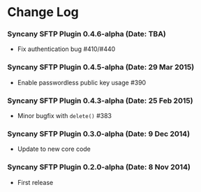 Change Log
==========
### Syncany SFTP Plugin 0.4.6-alpha (Date: TBA)
- Fix authentication bug #410/#440

### Syncany SFTP Plugin 0.4.5-alpha (Date: 29 Mar 2015)
- Enable passwordless public key usage #390

### Syncany SFTP Plugin 0.4.3-alpha (Date: 25 Feb 2015)
- Minor bugfix with `delete()` #383

### Syncany SFTP Plugin 0.3.0-alpha (Date: 9 Dec 2014)
- Update to new core code

### Syncany SFTP Plugin 0.2.0-alpha (Date: 8 Nov 2014)
- First release

